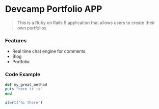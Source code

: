 # Devcamp Portfolio APP

> This is a Ruby on Rails 5 application that allows users to create their own portfolios. 

### Features 

- Real time chat engine for comments
- Blog
- Portfolio

### Code Example

```ruby
def my_great_method
puts "here it is"
end
```

```javascript
alert('hi there')
```
